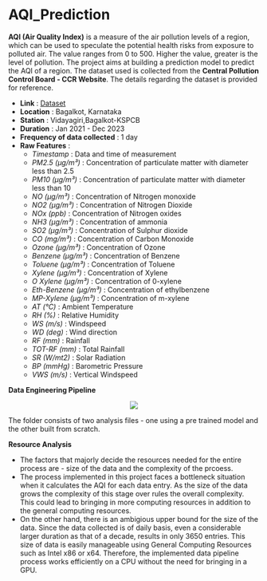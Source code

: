 # AQI_Prediction

**AQI (Air Quality Index)** is a measure of the air pollution levels of a region, which can be used to speculate the potential health risks from exposure to polluted air. The value ranges from 0 to 500. Higher the value, greater is the level of pollution.
The project aims at building a prediction model to predict the AQI of a region. The dataset used is collected from the **Central Pollution Control Board - CCR Website**. The details regarding the dataset is provided for reference.
- **Link** : [Dataset](https://airquality.cpcb.gov.in/ccr/#/caaqm-dashboard-all/caaqm-landing/caaqm-data-repository)
- **Location** : Bagalkot, Karnataka
- **Station** : Vidayagiri,Bagalkot-KSPCB
- **Duration** : Jan 2021 - Dec 2023
- **Frequency of data collected** : 1 day
- **Raw Features** :
  - *Timestamp* :  Data and time of measurement
  - *PM2.5 (µg/m³)* : Concentration of particulate matter with diameter less than 2.5
  - *PM10 (µg/m³)* : Concentration of particulate matter with diameter less than 10
  - *NO (µg/m³)* : Concentration of Nitrogen monoxide
  - *NO2 (µg/m³)* : Concentration of Nitrogen Dioxide
  - *NOx (ppb)* : Concentration of Nitrogen oxides
  - *NH3 (µg/m³)* : Concentration of ammonia
  - *SO2 (µg/m³)* : Concentration of Sulphur dioxide
  - *CO (mg/m³)* : Concentration of Carbon Monoxide
  - *Ozone (µg/m³)* : Concentration of Ozone
  - *Benzene (µg/m³)* : Concentration of Benzene
  - *Toluene (µg/m³)* : Concentration of Toluene
  - *Xylene (µg/m³)* : Concentration of Xylene
  - *O Xylene (µg/m³)* : Concentration of 0-xylene
  - *Eth-Benzene (µg/m³)* : Concentration of ethylbenzene
  - *MP-Xylene (µg/m³)* : Concentration of m-xylene
  - *AT (°C)* : Ambient Temperature
  - *RH (%)* : Relative Humidity
  - *WS (m/s)* : Windspeed
  - *WD (deg)* : Wind direction
  - *RF (mm)* : Rainfall
  - *TOT-RF (mm)* : Total Rainfall
  - *SR (W/mt2)* : Solar Radiation
  - *BP (mmHg)* : Barometric Pressure
  - *VWS (m/s)* : Vertical Windspeed


**Data Engineering Pipeline**

<p align='center'>
	<img src='https://github.com/user-attachments/assets/dbf2ce15-fce0-416f-9a76-e832c6d674d5'/>
</p>

The folder consists of two analysis files - one using a pre trained model and the other built from scratch.

**Resource Analysis**
- The factors that majorly decide the resources needed for the entire process are - size of the data and the complexity of the prcoess.
- The process implemented in this project faces a bottleneck situation when it calculates the AQI for each data entry. As the size of the data grows the complexity of this stage over rules the overall complexity. This could lead to bringing in more computing resources in addition to the general computing resources.
- On the other hand, there is an ambigious upper bound for the size of the data. Since the data collected is of daily basis, even a considerable larger duration as that of a decade, results in only 3650 entries. This size of data is easily manageable using General Computing Resources such as Intel x86 or x64. Therefore, the implemented data pipeline process works efficiently on a CPU without the need for bringing in a GPU.
